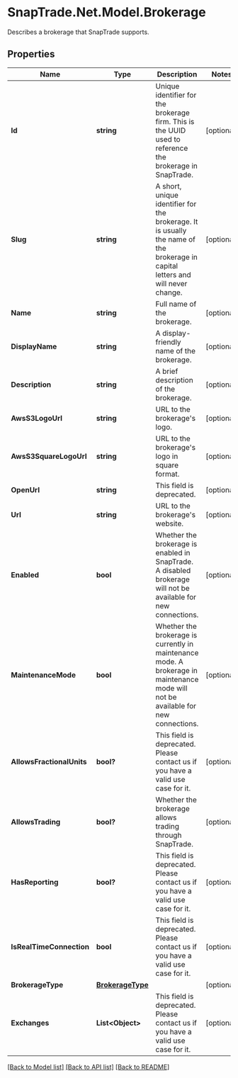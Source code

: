 # SnapTrade.Net.Model.Brokerage
Describes a brokerage that SnapTrade supports.

## Properties

Name | Type | Description | Notes
------------ | ------------- | ------------- | -------------
**Id** | **string** | Unique identifier for the brokerage firm. This is the UUID used to reference the brokerage in SnapTrade. | [optional] 
**Slug** | **string** | A short, unique identifier for the brokerage. It is usually the name of the brokerage in capital letters and will never change. | [optional] 
**Name** | **string** | Full name of the brokerage. | [optional] 
**DisplayName** | **string** | A display-friendly name of the brokerage. | [optional] 
**Description** | **string** | A brief description of the brokerage. | [optional] 
**AwsS3LogoUrl** | **string** | URL to the brokerage&#39;s logo. | [optional] 
**AwsS3SquareLogoUrl** | **string** | URL to the brokerage&#39;s logo in square format. | [optional] 
**OpenUrl** | **string** | This field is deprecated. | [optional] 
**Url** | **string** | URL to the brokerage&#39;s website. | [optional] 
**Enabled** | **bool** | Whether the brokerage is enabled in SnapTrade. A disabled brokerage will not be available for new connections. | [optional] 
**MaintenanceMode** | **bool** | Whether the brokerage is currently in maintenance mode. A brokerage in maintenance mode will not be available for new connections. | [optional] 
**AllowsFractionalUnits** | **bool?** | This field is deprecated. Please contact us if you have a valid use case for it. | [optional] 
**AllowsTrading** | **bool?** | Whether the brokerage allows trading through SnapTrade. | [optional] 
**HasReporting** | **bool?** | This field is deprecated. Please contact us if you have a valid use case for it. | [optional] 
**IsRealTimeConnection** | **bool** | This field is deprecated. Please contact us if you have a valid use case for it. | [optional] 
**BrokerageType** | [**BrokerageType**](BrokerageType.md) |  | [optional] 
**Exchanges** | **List&lt;Object&gt;** | This field is deprecated. Please contact us if you have a valid use case for it. | [optional] 

[[Back to Model list]](../README.md#documentation-for-models) [[Back to API list]](../README.md#documentation-for-api-endpoints) [[Back to README]](../README.md)

